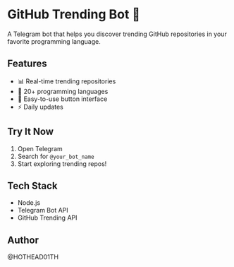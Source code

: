 # GitHub Trending Bot 🚀

A Telegram bot that helps you discover trending GitHub repositories in your favorite programming language.

## Features

- 📊 Real-time trending repositories
- 🔄 20+ programming languages
- 🎯 Easy-to-use button interface
- ⚡ Daily updates

## Try It Now

1. Open Telegram
2. Search for `@your_bot_name`
3. Start exploring trending repos!

## Tech Stack

- Node.js
- Telegram Bot API
- GitHub Trending API

## Author

@HOTHEAD01TH

